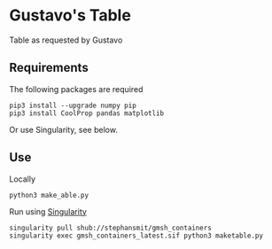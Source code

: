 # Gustavo's Table
Table as requested by Gustavo
## Requirements

The following packages are required
~~~
pip3 install --upgrade numpy pip
pip3 install CoolProp pandas matplotlib
~~~

Or use Singularity, see below.

## Use
Locally
~~~~
python3 make_able.py
~~~~

Run using [Singularity](https://sylabs.io/singularity/)
~~~~
singularity pull shub://stephansmit/gmsh_containers
singularity exec gmsh_containers_latest.sif python3 maketable.py
~~~~
